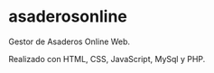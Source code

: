 ﻿# asaderosonline

Gestor de Asaderos Online Web.

Realizado con HTML, CSS, JavaScript, MySql y PHP.
